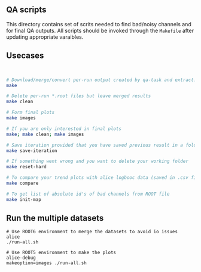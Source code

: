 QA scripts
----------

This directory contains set of scrits needed to find bad/noisy channels and for final QA outputs. 
All scripts should be invoked through the `Makefile` after updating appropriate varaibles.


## Usecases

```bash


# Download/merge/convert per-run output created by qa-task and extract! noisy cells
make

# Delete per-run *.root files but leave merged results
make clean

# Form final plots 
make images

# If you are only interested in final plots
make; make clean; make images

# Save iteration provided that you have saved previous result in a folder ../results/LHC16x/iteration1
make save-iteration

# If something went wrong and you want to delete your working folder
make reset-hard

# To compare your trend plots with alice logbooc data (saved in .csv file, see Makefile for the details)
make compare

# To get list of absolute id's of bad channels from ROOT file 
make init-map
```

## Run the multiple datasets
```
# Use ROOT6 environment to merge the datasets to avoid io issues
alice
./run-all.sh

# Use ROOT5 environment to make the plots
alice-debug
makeoption=images ./run-all.sh
```
